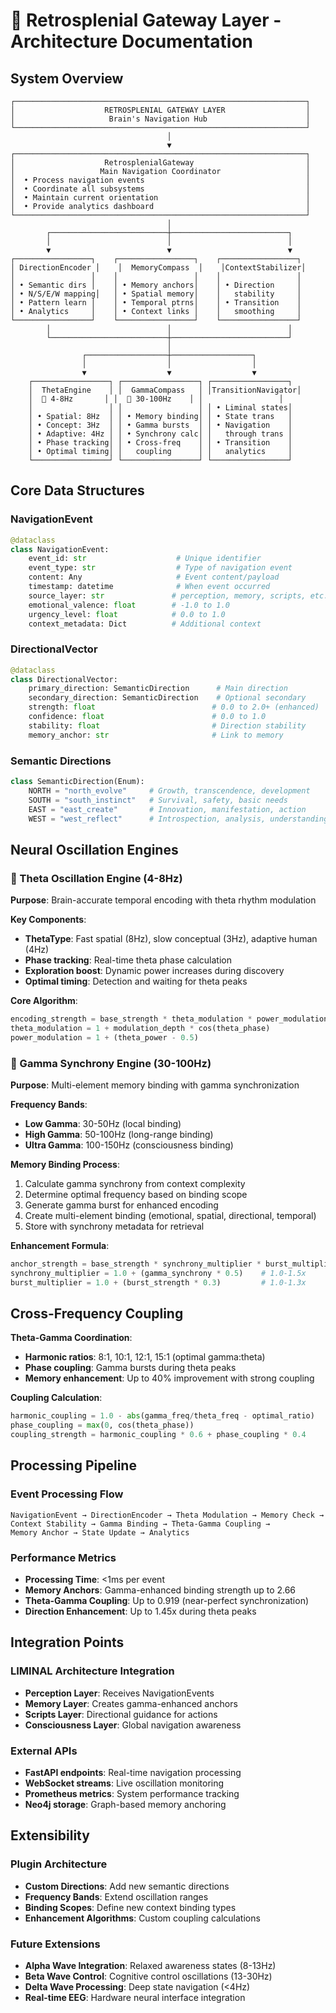 # 🧠 Retrosplenial Gateway Layer - Architecture Documentation

## System Overview

```
┌─────────────────────────────────────────────────────────────────┐
│                    RETROSPLENIAL GATEWAY LAYER                  │
│                     Brain's Navigation Hub                      │
└─────────────────────────────────────────────────────────────────┘
                                   │
                                   ▼
┌─────────────────────────────────────────────────────────────────┐
│                    RetrosplenialGateway                         │
│                   Main Navigation Coordinator                   │
│  • Process navigation events                                    │
│  • Coordinate all subsystems                                    │
│  • Maintain current orientation                                 │
│  • Provide analytics dashboard                                  │
└─────────────────────────────────────────────────────────────────┘
                                   │
        ┌──────────────────────────┼──────────────────────────┐
        │                          │                          │
        ▼                          ▼                          ▼
┌─────────────────┐    ┌─────────────────┐    ┌─────────────────┐
│ DirectionEncoder │    │  MemoryCompass  │    │ContextStabilizer│
│                 │    │                 │    │                 │
│ • Semantic dirs │    │ • Memory anchors│    │ • Direction     │
│ • N/S/E/W mapping│   │ • Spatial memory│    │   stability     │
│ • Pattern learn │    │ • Temporal ptrns│    │ • Transition    │
│ • Analytics     │    │ • Context links │    │   smoothing     │
└─────────────────┘    └─────────────────┘    └─────────────────┘
        │                          │                          │
        └──────────────────────────┼──────────────────────────┘
                                   │
                ┌──────────────────┼──────────────────┐
                │                  │                  │
                ▼                  ▼                  ▼
    ┌─────────────────┐ ┌─────────────────┐ ┌─────────────────┐
    │  ThetaEngine    │ │  GammaCompass   │ │TransitionNavigator│
    │  🌊 4-8Hz       │ │  🎯 30-100Hz    │ │                 │
    │                 │ │                 │ │ • Liminal states│
    │ • Spatial: 8Hz  │ │ • Memory binding│ │ • State trans   │
    │ • Concept: 3Hz  │ │ • Gamma bursts  │ │ • Navigation    │
    │ • Adaptive: 4Hz │ │ • Synchrony calc│ │   through trans │
    │ • Phase tracking│ │ • Cross-freq    │ │ • Transition    │
    │ • Optimal timing│ │   coupling      │ │   analytics     │
    └─────────────────┘ └─────────────────┘ └─────────────────┘
```

## Core Data Structures

### NavigationEvent
```python
@dataclass
class NavigationEvent:
    event_id: str                    # Unique identifier
    event_type: str                  # Type of navigation event
    content: Any                     # Event content/payload
    timestamp: datetime              # When event occurred
    source_layer: str               # perception, memory, scripts, etc.
    emotional_valence: float        # -1.0 to 1.0
    urgency_level: float            # 0.0 to 1.0  
    context_metadata: Dict          # Additional context
```

### DirectionalVector
```python
@dataclass  
class DirectionalVector:
    primary_direction: SemanticDirection      # Main direction
    secondary_direction: SemanticDirection    # Optional secondary
    strength: float                          # 0.0 to 2.0+ (enhanced)
    confidence: float                        # 0.0 to 1.0
    stability: float                         # Direction stability
    memory_anchor: str                       # Link to memory
```

### Semantic Directions
```python
class SemanticDirection(Enum):
    NORTH = "north_evolve"     # Growth, transcendence, development
    SOUTH = "south_instinct"   # Survival, safety, basic needs  
    EAST = "east_create"       # Innovation, manifestation, action
    WEST = "west_reflect"      # Introspection, analysis, understanding
```

## Neural Oscillation Engines

### 🌊 Theta Oscillation Engine (4-8Hz)

**Purpose**: Brain-accurate temporal encoding with theta rhythm modulation

**Key Components**:
- **ThetaType**: Fast spatial (8Hz), slow conceptual (3Hz), adaptive human (4Hz)
- **Phase tracking**: Real-time theta phase calculation
- **Exploration boost**: Dynamic power increases during discovery
- **Optimal timing**: Detection and waiting for theta peaks

**Core Algorithm**:
```python
encoding_strength = base_strength * theta_modulation * power_modulation
theta_modulation = 1 + modulation_depth * cos(theta_phase)
power_modulation = 1 + (theta_power - 0.5)
```

### 🎯 Gamma Synchrony Engine (30-100Hz)  

**Purpose**: Multi-element memory binding with gamma synchronization

**Frequency Bands**:
- **Low Gamma**: 30-50Hz (local binding)
- **High Gamma**: 50-100Hz (long-range binding)  
- **Ultra Gamma**: 100-150Hz (consciousness binding)

**Memory Binding Process**:
1. Calculate gamma synchrony from context complexity
2. Determine optimal frequency based on binding scope
3. Generate gamma burst for enhanced encoding
4. Create multi-element binding (emotional, spatial, directional, temporal)
5. Store with synchrony metadata for retrieval

**Enhancement Formula**:
```python
anchor_strength = base_strength * synchrony_multiplier * burst_multiplier
synchrony_multiplier = 1.0 + (gamma_synchrony * 0.5)    # 1.0-1.5x
burst_multiplier = 1.0 + (burst_strength * 0.3)         # 1.0-1.3x
```

## Cross-Frequency Coupling

**Theta-Gamma Coordination**:
- **Harmonic ratios**: 8:1, 10:1, 12:1, 15:1 (optimal gamma:theta)
- **Phase coupling**: Gamma bursts during theta peaks
- **Memory enhancement**: Up to 40% improvement with strong coupling

**Coupling Calculation**:
```python
harmonic_coupling = 1.0 - abs(gamma_freq/theta_freq - optimal_ratio)
phase_coupling = max(0, cos(theta_phase))
coupling_strength = harmonic_coupling * 0.6 + phase_coupling * 0.4
```

## Processing Pipeline

### Event Processing Flow
```
NavigationEvent → DirectionEncoder → Theta Modulation → Memory Check →
Context Stability → Gamma Binding → Theta-Gamma Coupling → 
Memory Anchor → State Update → Analytics
```

### Performance Metrics
- **Processing Time**: <1ms per event
- **Memory Anchors**: Gamma-enhanced binding strength up to 2.66
- **Theta-Gamma Coupling**: Up to 0.919 (near-perfect synchronization)  
- **Direction Enhancement**: Up to 1.45x during theta peaks

## Integration Points

### LIMINAL Architecture Integration
- **Perception Layer**: Receives NavigationEvents
- **Memory Layer**: Creates gamma-enhanced anchors
- **Scripts Layer**: Directional guidance for actions
- **Consciousness Layer**: Global navigation awareness

### External APIs
- **FastAPI endpoints**: Real-time navigation processing
- **WebSocket streams**: Live oscillation monitoring
- **Prometheus metrics**: System performance tracking
- **Neo4j storage**: Graph-based memory anchoring

## Extensibility

### Plugin Architecture
- **Custom Directions**: Add new semantic directions
- **Frequency Bands**: Extend oscillation ranges
- **Binding Scopes**: Define new context binding types
- **Enhancement Algorithms**: Custom coupling calculations

### Future Extensions
- **Alpha Wave Integration**: Relaxed awareness states (8-13Hz)
- **Beta Wave Control**: Cognitive control oscillations (13-30Hz)  
- **Delta Wave Processing**: Deep state navigation (<4Hz)
- **Real-time EEG**: Hardware neural interface integration